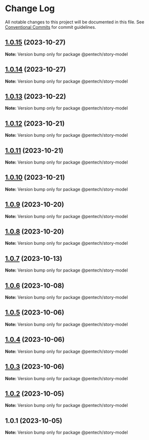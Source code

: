 # Change Log

All notable changes to this project will be documented in this file.
See [Conventional Commits](https://conventionalcommits.org) for commit guidelines.

## [1.0.15](https://github.com/nvqh01/pentech/compare/@pentech/story-model@1.0.14...@pentech/story-model@1.0.15) (2023-10-27)

**Note:** Version bump only for package @pentech/story-model

## [1.0.14](https://github.com/nvqh01/pentech/compare/@pentech/story-model@1.0.13...@pentech/story-model@1.0.14) (2023-10-27)

**Note:** Version bump only for package @pentech/story-model

## [1.0.13](https://github.com/nvqh01/pentech/compare/@pentech/story-model@1.0.12...@pentech/story-model@1.0.13) (2023-10-22)

**Note:** Version bump only for package @pentech/story-model

## [1.0.12](https://github.com/nvqh01/pentech/compare/@pentech/story-model@1.0.11...@pentech/story-model@1.0.12) (2023-10-21)

**Note:** Version bump only for package @pentech/story-model

## [1.0.11](https://github.com/nvqh01/pentech/compare/@pentech/story-model@1.0.10...@pentech/story-model@1.0.11) (2023-10-21)

**Note:** Version bump only for package @pentech/story-model

## [1.0.10](https://github.com/nvqh01/pentech/compare/@pentech/story-model@1.0.9...@pentech/story-model@1.0.10) (2023-10-21)

**Note:** Version bump only for package @pentech/story-model

## [1.0.9](https://github.com/nvqh01/pentech/compare/@pentech/story-model@1.0.8...@pentech/story-model@1.0.9) (2023-10-20)

**Note:** Version bump only for package @pentech/story-model

## [1.0.8](https://github.com/nvqh01/pentech/compare/@pentech/story-model@1.0.7...@pentech/story-model@1.0.8) (2023-10-20)

**Note:** Version bump only for package @pentech/story-model

## [1.0.7](https://github.com/nvqh01/pentech/compare/@pentech/story-model@1.0.6...@pentech/story-model@1.0.7) (2023-10-13)

**Note:** Version bump only for package @pentech/story-model

## [1.0.6](https://github.com/nvqh01/pentech/compare/@pentech/story-model@1.0.5...@pentech/story-model@1.0.6) (2023-10-08)

**Note:** Version bump only for package @pentech/story-model

## [1.0.5](https://github.com/nvqh01/pentech/compare/@pentech/story-model@1.0.4...@pentech/story-model@1.0.5) (2023-10-06)

**Note:** Version bump only for package @pentech/story-model

## [1.0.4](https://github.com/nvqh01/pentech/compare/@pentech/story-model@1.0.3...@pentech/story-model@1.0.4) (2023-10-06)

**Note:** Version bump only for package @pentech/story-model

## [1.0.3](https://github.com/nvqh01/pentech/compare/@pentech/story-model@1.0.2...@pentech/story-model@1.0.3) (2023-10-06)

**Note:** Version bump only for package @pentech/story-model

## [1.0.2](https://github.com/nvqh01/pentech/compare/@pentech/story-model@1.0.1...@pentech/story-model@1.0.2) (2023-10-05)

**Note:** Version bump only for package @pentech/story-model

## 1.0.1 (2023-10-05)

**Note:** Version bump only for package @pentech/story-model
